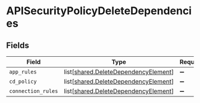 # APISecurityPolicyDeleteDependencies


## Fields

| Field                                                                                      | Type                                                                                       | Required                                                                                   | Description                                                                                |
| ------------------------------------------------------------------------------------------ | ------------------------------------------------------------------------------------------ | ------------------------------------------------------------------------------------------ | ------------------------------------------------------------------------------------------ |
| `app_rules`                                                                                | list[[shared.DeleteDependencyElement](undefined/models/shared/deletedependencyelement.md)] | :heavy_minus_sign:                                                                         | N/A                                                                                        |
| `cd_policy`                                                                                | list[[shared.DeleteDependencyElement](undefined/models/shared/deletedependencyelement.md)] | :heavy_minus_sign:                                                                         | N/A                                                                                        |
| `connection_rules`                                                                         | list[[shared.DeleteDependencyElement](undefined/models/shared/deletedependencyelement.md)] | :heavy_minus_sign:                                                                         | N/A                                                                                        |